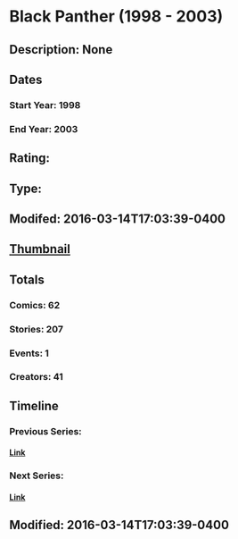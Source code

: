 # Black Panther (1998 - 2003)
## Description: None
## Dates
### Start Year: 1998
### End Year: 2003
## Rating: 
## Type: 
## Modifed: 2016-03-14T17:03:39-0400
## [Thumbnail](http://i.annihil.us/u/prod/marvel/i/mg/4/03/568ea04315850.jpg)
## Totals
### Comics: 62
### Stories: 207
### Events: 1
### Creators: 41
## Timeline
### Previous Series: 
#### [Link]()
### Next Series: 
#### [Link]()
## Modified: 2016-03-14T17:03:39-0400